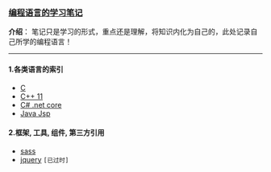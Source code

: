 ### [编程语言的学习笔记](#)
**介绍**： 笔记只是学习的形式，重点还是理解，将知识内化为自己的，此处记录自己所学的编程语言！

----


#### 1.各类语言的索引

* [C ](https://github.com/east-learner/PL.Learning/tree/master/c)
* [C++ 11](https://github.com/sorise/Cxx-Learning) 
* [C# .net core](https://github.com/kickgod/Rear-End/tree/master/CSharp)
* [Java Jsp](https://github.com/kickgod/Rear-End/tree/master/Java/JavaJSP)



#### 2.框架, 工具, 组件, 第三方引用

* [sass](https://github.com/kickgod/Front-End/tree/master/Sass)
* [jquery](https://github.com/kickgod/Front-End/blob/master/Jquery/README.md) `[已过时]`
